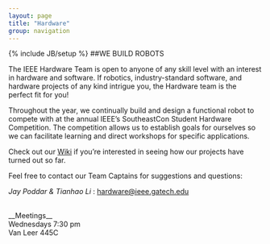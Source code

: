 ```yaml
---
layout: page
title: "Hardware"
group: navigation
---
```

{% include JB/setup %}
##WE BUILD ROBOTS

The IEEE Hardware Team is open to anyone of any skill level with an interest in hardware and software.  If robotics, industry-standard software, and hardware projects of any kind intrigue you, the Hardware team is the perfect fit for you!

Throughout the year, we continually build and design a functional robot to compete with at the annual IEEE’s SoutheastCon Student Hardware Competition. The competition allows us to establish goals for ourselves so we can facilitate learning and direct workshops for specific applications.

Check out our [Wiki](http://ieee-hardware.gatech.edu/wiki/Main_Page) if you’re interested in seeing how our projects have turned out so far.

Feel free to contact our Team Captains for suggestions and questions:

_Jay Poddar & Tianhao Li_ : <hardware@ieee.gatech.edu> <br/>

<br/>
__Meetings__ <br/>
Wednesdays 7:30 pm <br/>
Van Leer 445C <br/>
